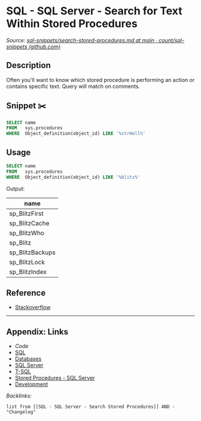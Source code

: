 # SQL - SQL Server - Search for Text Within Stored Procedures

*Source: [sql-snippets/search-stored-procedures.md at main · count/sql-snippets (github.com)](https://github.com/count/sql-snippets/blob/main/mssql/search-stored-procedures.md)*

## Description

Often you'll want to know which stored procedure is performing an action or contains specific text. Query will match on comments.

## Snippet ✂️

````sql
SELECT name
FROM   sys.procedures
WHERE  Object_definition(object_id) LIKE '%strHell%'
````

## Usage

````sql
SELECT name
FROM   sys.procedures
WHERE  Object_definition(object_id) LIKE '%blitz%'
````

Output:

|name|
|----|
|sp_BlitzFirst|
|sp_BlitzCache|
|sp_BlitzWho|
|sp_Blitz|
|sp_BlitzBackups|
|sp_BlitzLock|
|sp_BlitzIndex|

## Reference

* [Stackoverflow](https://stackoverflow.com/questions/14704105/search-text-in-stored-procedure-in-sql-server)

---

## Appendix: Links

* *Code*
* [SQL](SQL.md)
* [Databases](../../MOCs/Databases.md)
* [SQL Server](../../../3-Resources/Tools/Developer%20Tools/Data%20Stack/Databases/SQL%20Server.md)
* [T-SQL](../../../3-Resources/Tools/Developer%20Tools/Data%20Stack/Procedural%20Languages/T-SQL.md)
* [Stored Procedures - SQL Server](../../../0-Slipbox/Stored%20Procedures%20-%20SQL%20Server.md)
* [Development](../../MOCs/Development.md)

*Backlinks:*

````dataview
list from [[SQL - SQL Server - Search Stored Procedures]] AND -"Changelog"
````
